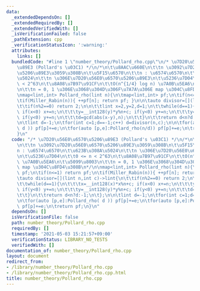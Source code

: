 ```yaml
---
data:
  _extendedDependsOn: []
  _extendedRequiredBy: []
  _extendedVerifiedWith: []
  _isVerificationFailed: false
  _pathExtension: cpp
  _verificationStatusIcon: ':warning:'
  attributes:
    links: []
  bundledCode: "#line 1 \"number_theory/Pollard_rho.cpp\"\n/* \u7D20\u56E0\u6570\u5206\
    \u89E3 (Pollard's \u03C1) */\n/*\n\t\u8AAC\u660E\n\t\tn \u3092\u7D20\u56E0\u6570\
    \u5206\u89E3\u3059\u308B\n\t\u5F15\u6570\n\t\tn : \u6574\u6570\n\t\u623B\u308A\
    \u5024\n\t\tn \u306E\u7D20\u56E0\u6570\u5206\u89E3\n\t\u5236\u7D04\n\t\t0 <= n\
    \ < 2^63\n\t\u8A08\u7B97\u91CF\n\t\tO(n^{1/4} log n) \u7A0B\u5EA6\n\t\u5099\u8003\
    \n\t\tn = 0, 1 \u306E\u3068\u304D\u306F\u7A7A\u306E map \u304C\u8FD4\u308B\n*/\n\
    \nmap<lint,int> Pollard_rho(lint n){\n\tmap<lint,int> pf;\n\tif(n<=1) return pf;\n\
    \tif(Miller_Rabin(n)){ ++pf[n]; return pf; }\n\n\tauto divisor=[](lint n,int c)->lint{\n\
    \t\tif(n%2==0) return 2;\n\n\t\tlint x=2,y=2,d=1;\n\t\twhile(d==1){\n\t\t\tx=__int128(x)*x%n+c;\
    \ if(x<0) x+=n;\n\t\t\ty=__int128(y)*y%n+c; if(y<0) y+=n;\n\t\t\ty=__int128(y)*y%n+c;\
    \ if(y<0) y+=n;\n\t\t\td=gcd(abs(x-y),n);\n\t\t}\n\t\treturn d<n?d:-1;\n\t};\n\
    \n\tlint d=-1;\n\tfor(int c=1;d==-1;c++) d=divisor(n,c);\n\n\tfor(auto [p,e]:Pollard_rho(\
    \ d )) pf[p]+=e;\n\tfor(auto [p,e]:Pollard_rho(n/d)) pf[p]+=e;\n\treturn pf;\n\
    }\n"
  code: "/* \u7D20\u56E0\u6570\u5206\u89E3 (Pollard's \u03C1) */\n/*\n\t\u8AAC\u660E\
    \n\t\tn \u3092\u7D20\u56E0\u6570\u5206\u89E3\u3059\u308B\n\t\u5F15\u6570\n\t\t\
    n : \u6574\u6570\n\t\u623B\u308A\u5024\n\t\tn \u306E\u7D20\u56E0\u6570\u5206\u89E3\
    \n\t\u5236\u7D04\n\t\t0 <= n < 2^63\n\t\u8A08\u7B97\u91CF\n\t\tO(n^{1/4} log n)\
    \ \u7A0B\u5EA6\n\t\u5099\u8003\n\t\tn = 0, 1 \u306E\u3068\u304D\u306F\u7A7A\u306E\
    \ map \u304C\u8FD4\u308B\n*/\n\nmap<lint,int> Pollard_rho(lint n){\n\tmap<lint,int>\
    \ pf;\n\tif(n<=1) return pf;\n\tif(Miller_Rabin(n)){ ++pf[n]; return pf; }\n\n\
    \tauto divisor=[](lint n,int c)->lint{\n\t\tif(n%2==0) return 2;\n\n\t\tlint x=2,y=2,d=1;\n\
    \t\twhile(d==1){\n\t\t\tx=__int128(x)*x%n+c; if(x<0) x+=n;\n\t\t\ty=__int128(y)*y%n+c;\
    \ if(y<0) y+=n;\n\t\t\ty=__int128(y)*y%n+c; if(y<0) y+=n;\n\t\t\td=gcd(abs(x-y),n);\n\
    \t\t}\n\t\treturn d<n?d:-1;\n\t};\n\n\tlint d=-1;\n\tfor(int c=1;d==-1;c++) d=divisor(n,c);\n\
    \n\tfor(auto [p,e]:Pollard_rho( d )) pf[p]+=e;\n\tfor(auto [p,e]:Pollard_rho(n/d))\
    \ pf[p]+=e;\n\treturn pf;\n}\n"
  dependsOn: []
  isVerificationFile: false
  path: number_theory/Pollard_rho.cpp
  requiredBy: []
  timestamp: '2021-05-03 15:21:57+09:00'
  verificationStatus: LIBRARY_NO_TESTS
  verifiedWith: []
documentation_of: number_theory/Pollard_rho.cpp
layout: document
redirect_from:
- /library/number_theory/Pollard_rho.cpp
- /library/number_theory/Pollard_rho.cpp.html
title: number_theory/Pollard_rho.cpp
---
```


